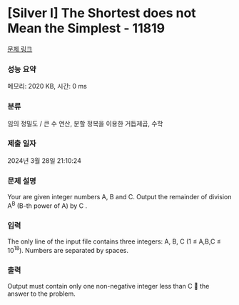 # [Silver I] The Shortest does not Mean the Simplest - 11819 

[문제 링크](https://www.acmicpc.net/problem/11819) 

### 성능 요약

메모리: 2020 KB, 시간: 0 ms

### 분류

임의 정밀도 / 큰 수 연산, 분할 정복을 이용한 거듭제곱, 수학

### 제출 일자

2024년 3월 28일 21:10:24

### 문제 설명

<p>Your are given integer numbers A, B and C. Output the remainder of division A<sup>B</sup> (B-th power of A) by C .</p>

### 입력 

 <p>The only line of the input file contains three integers: A, B, C (1 ≤ A,B,C ≤ 10<sup>18</sup>). Numbers are separated by spaces.</p>

### 출력 

 <p>Output must contain only one non-negative integer less than C  the answer to the problem.</p>

